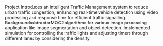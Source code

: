 Project
Introduces an intelligent Traffic Management system to reduce urban traffic congestion, enhancing real-time vehicle detection using video processing and response time for efficient traffic signalling.
BackgroundsubtractorMOG2 algorithms for various image processing application like image segmentation and object detection.
Implemented simulation for controlling the traffic lights and adjusting timers through different lanes by considering the density. 
